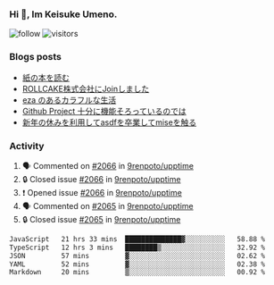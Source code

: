 ### Hi 👋, Im Keisuke Umeno.

<!--
**9renpoto/9renpoto** is a ✨ _special_ ✨ repository because its `README.md` (this file) appears on your GitHub profile.

Here are some ideas to get you started:

- 🔭 I’m currently working on ...
- 🌱 I’m currently learning ...
- 👯 I’m looking to collaborate on ...
- 🤔 I’m looking for help with ...
- 💬 Ask me about ...
- 📫 How to reach me: ...
- 😄 Pronouns: ...
- ⚡ Fun fact: ...
-->

![follow](https://img.shields.io/github/followers/9renpoto?label=Follow&style=social)
![visitors](https://komarev.com/ghpvc/?username=9renpoto&label=Profile%20views&color=0e75b6&style=flat)

### Blogs posts

<!-- BLOG-POST-LIST:START -->
- [紙の本を読む](https://9renpoto.win/entry/2024/02/25/reading-papar-book)
- [ROLLCAKE株式会社にJoinしました](https://9renpoto.win/entry/2024/02/11/join)
- [eza のあるカラフルな生活](https://9renpoto.win/entry/2024/02/01/eza)
- [Github Project 十分に機能そろっているのでは](https://9renpoto.win/entry/2024/01/14/gh-projects)
- [新年の休みを利用してasdfを卒業してmiseを触る](https://9renpoto.win/entry/2024/01/07/mise)
<!-- BLOG-POST-LIST:END -->

### Activity

<!--START_SECTION:activity-->
1. 🗣 Commented on [#2066](https://github.com/9renpoto/upptime/issues/2066#issuecomment-2036375561) in [9renpoto/upptime](https://github.com/9renpoto/upptime)
2. 🔒 Closed issue [#2066](https://github.com/9renpoto/upptime/issues/2066) in [9renpoto/upptime](https://github.com/9renpoto/upptime)
3. ❗ Opened issue [#2066](https://github.com/9renpoto/upptime/issues/2066) in [9renpoto/upptime](https://github.com/9renpoto/upptime)
4. 🗣 Commented on [#2065](https://github.com/9renpoto/upptime/issues/2065#issuecomment-2036320550) in [9renpoto/upptime](https://github.com/9renpoto/upptime)
5. 🔒 Closed issue [#2065](https://github.com/9renpoto/upptime/issues/2065) in [9renpoto/upptime](https://github.com/9renpoto/upptime)
<!--END_SECTION:activity-->

<!--START_SECTION:waka-->

```txt
JavaScript   21 hrs 33 mins  ██████████████▓░░░░░░░░░░   58.88 %
TypeScript   12 hrs 3 mins   ████████▒░░░░░░░░░░░░░░░░   32.92 %
JSON         57 mins         ▓░░░░░░░░░░░░░░░░░░░░░░░░   02.62 %
YAML         52 mins         ▓░░░░░░░░░░░░░░░░░░░░░░░░   02.38 %
Markdown     20 mins         ▒░░░░░░░░░░░░░░░░░░░░░░░░   00.92 %
```

<!--END_SECTION:waka-->
